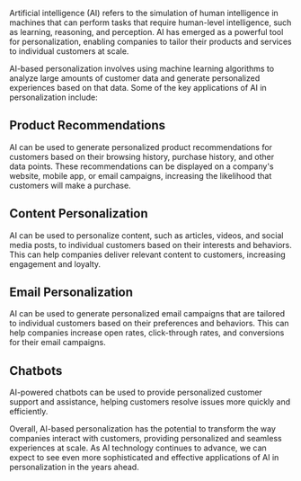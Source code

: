 
Artificial intelligence (AI) refers to the simulation of human intelligence in machines that can perform tasks that require human-level intelligence, such as learning, reasoning, and perception. AI has emerged as a powerful tool for personalization, enabling companies to tailor their products and services to individual customers at scale.

AI-based personalization involves using machine learning algorithms to analyze large amounts of customer data and generate personalized experiences based on that data. Some of the key applications of AI in personalization include:

Product Recommendations
-----------------------

AI can be used to generate personalized product recommendations for customers based on their browsing history, purchase history, and other data points. These recommendations can be displayed on a company's website, mobile app, or email campaigns, increasing the likelihood that customers will make a purchase.

Content Personalization
-----------------------

AI can be used to personalize content, such as articles, videos, and social media posts, to individual customers based on their interests and behaviors. This can help companies deliver relevant content to customers, increasing engagement and loyalty.

Email Personalization
---------------------

AI can be used to generate personalized email campaigns that are tailored to individual customers based on their preferences and behaviors. This can help companies increase open rates, click-through rates, and conversions for their email campaigns.

Chatbots
--------

AI-powered chatbots can be used to provide personalized customer support and assistance, helping customers resolve issues more quickly and efficiently.

Overall, AI-based personalization has the potential to transform the way companies interact with customers, providing personalized and seamless experiences at scale. As AI technology continues to advance, we can expect to see even more sophisticated and effective applications of AI in personalization in the years ahead.
